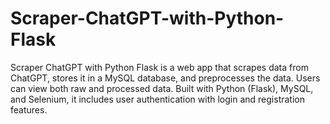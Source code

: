 # Scraper-ChatGPT-with-Python-Flask
Scraper ChatGPT with Python Flask is a web app that scrapes data from ChatGPT, stores it in a MySQL database, and preprocesses the data. Users can view both raw and processed data. Built with Python (Flask), MySQL, and Selenium, it includes user authentication with login and registration features.
